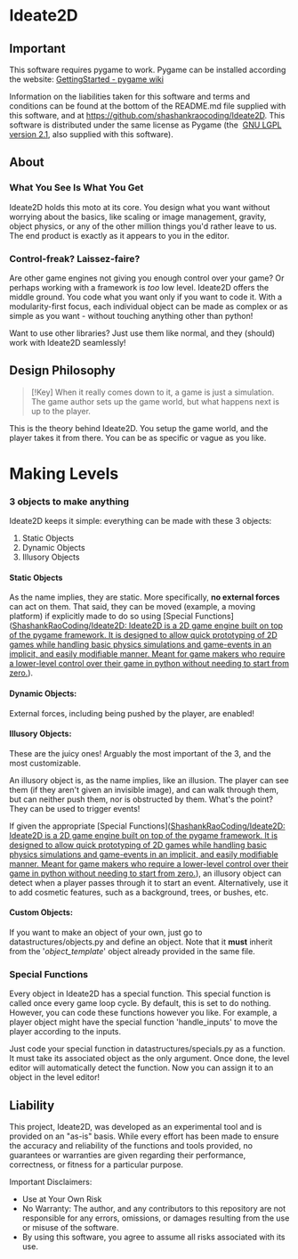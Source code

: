 # Ideate2D 
## Important 
This software requires pygame to work. Pygame can be installed according the website: [GettingStarted - pygame wiki](https://www.pygame.org/wiki/GettingStarted) 

Information on the liabilities taken for this software and terms and conditions can be found at the bottom of the README.md file supplied with this software, and at https://github.com/shashankraocoding/Ideate2D. This software is distributed under the same license as Pygame (the  [GNU LGPL version 2.1](https://www.gnu.org/copyleft/lesser.html), also supplied with this software). 
## About 
### What You See Is What You Get
Ideate2D holds this moto at its core. You design what you want without worrying about the basics, like scaling or image management, gravity, object physics, or any of the other million things you'd rather leave to us. The end product is exactly as it appears to you in the editor. 

### Control-freak? Laissez-faire? 
Are other game engines not giving you enough control over your game? Or perhaps working with a framework is *too* low level. Ideate2D offers the middle ground. You code what you want only if you want to code it. With a modularity-first focus, each individual object can be made as complex or as simple as you want - without touching anything other than python! 

Want to use other libraries? Just use them like normal, and they (should) work with Ideate2D seamlessly! 

## Design Philosophy 

> [!Key] 
> When it really comes down to it, a game is just a simulation. The game author sets up the game world, but what happens next is up to the player. 

This is the theory behind Ideate2D. You setup the game world, and the player takes it from there. You can be as specific or vague as you like. 

# Making Levels 
### 3 objects to make anything 
Ideate2D keeps it simple: everything can be made with these 3 objects: 
1. Static Objects 
2. Dynamic Objects 
3. Illusory Objects 

#### Static Objects 
As the name implies, they are static. More specifically, **no external forces** can act on them. That said, they can be moved (example, a moving platform) if explicitly made to do so using [Special Functions]([ShashankRaoCoding/Ideate2D: Ideate2D is a 2D game engine built on top of the pygame framework. It is designed to allow quick prototyping of 2D games while handling basic physics simulations and game-events in an implicit, and easily modifiable manner. Meant for game makers who require a lower-level control over their game in python without needing to start from zero.](https://github.com/ShashankRaoCoding/Ideate2D/tree/main?tab=readme-ov-file#special-functions)). 

#### Dynamic Objects: 
External forces, including being pushed by the player, are enabled! 

#### Illusory Objects: 
These are the juicy ones! Arguably the most important of the 3, and the most customizable. 

An illusory object is, as the name implies, like an illusion. The player can see them (if they aren't given an invisible image), and can walk through them, but can neither push them, nor is obstructed by them. What's the point? They can be used to trigger events! 

If given the appropriate [Special Functions]([ShashankRaoCoding/Ideate2D: Ideate2D is a 2D game engine built on top of the pygame framework. It is designed to allow quick prototyping of 2D games while handling basic physics simulations and game-events in an implicit, and easily modifiable manner. Meant for game makers who require a lower-level control over their game in python without needing to start from zero.](https://github.com/ShashankRaoCoding/Ideate2D/tree/main?tab=readme-ov-file#special-functions)), an illusory object can detect when a player passes through it to start an event. Alternatively, use it to add cosmetic features, such as a background, trees, or bushes, etc. 

#### Custom Objects: 
If you want to make an object of your own, just go to datastructures/objects.py and define an object. Note that it **must** inherit from the '*object_template*' object already provided in the same file. 

### Special Functions 
Every object in Ideate2D has a special function. This special function is called once every game loop cycle. By default, this is set to do nothing. However, you can code these functions however you like. For example, a player object might have the special function 'handle_inputs' to move the player according to the inputs. 

Just code your special function in datastructures/specials.py as a function. It must take its associated object as the only argument. Once done, the level editor will automatically detect the function. Now you can assign it to an object in the level editor! 
## Liability
This project, Ideate2D, was developed as an experimental tool and is provided on an "as-is" basis. While every effort has been made to ensure the accuracy and reliability of the functions and tools provided, no guarantees or warranties are given regarding their performance, correctness, or fitness for a particular purpose.

Important Disclaimers:

- Use at Your Own Risk 
- No Warranty: The author, and any contributors to this repository are not responsible for any errors, omissions, or damages resulting from the use or misuse of the software.
- By using this software, you agree to assume all risks associated with its use.
